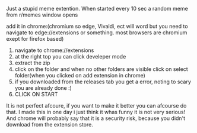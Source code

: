 Just a stupid meme extention. 
When started every 10 sec a random meme from r/memes window opens
 

add it in chrome:(chromium so edge, Vivaldi, ect will word but you need to navigate to edge://extensions or something. most browsers are chromium exept for firefox based)
1. navigate to chrome://extensions
2. at the right top you can click develeper mode
3. extract the zip
4. click on the folder and when no other folders are visible click on select folder(when you clicked on add extension in chrome)
5. if you downloaded from the releases tab you get a error, noting to scary you are already done :)
6. CLICK ON START

It is not perfect afcoure, if you want to make it better you can afcourse do that. I made this in one day i just think it whas funny it is not very serious! And chrome will probably say that it is a security risk, because you didn't download from the extension store.
